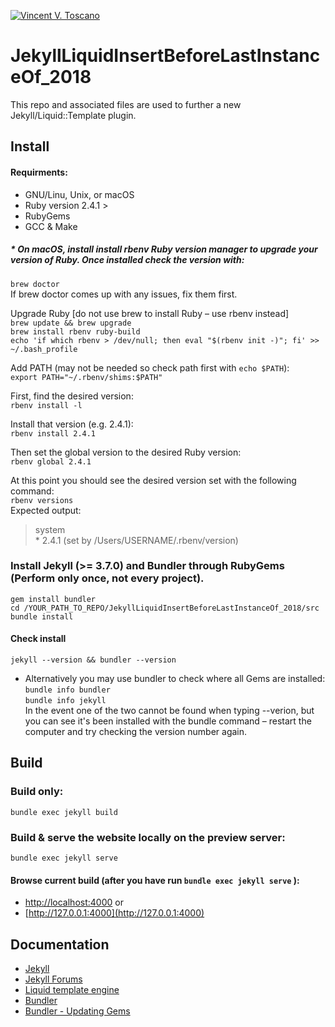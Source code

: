 [![Vincent V. Toscano](http://vflux.biz/assets/imgs/global/VincentVToscanoTM2015_300x300.png)](http://vflux.biz)

# JekyllLiquidInsertBeforeLastInstanceOf_2018

This repo and associated files are used to further a new Jekyll/Liquid::Template plugin.

## Install
#### Requirments:
- GNU/Linu, Unix, or macOS  
- Ruby version 2.4.1 >  
- RubyGems  
- GCC & Make  

##### * On macOS, install install ***rbenv*** Ruby version manager to upgrade your version of Ruby. Once installed check the version with:
``brew doctor``  
If brew doctor comes up with any issues, fix them first.

Upgrade Ruby [do not use brew to install Ruby – use rbenv instead]  
``brew update && brew upgrade``  
``brew install rbenv ruby-build``  
``echo 'if which rbenv > /dev/null; then eval "$(rbenv init -)"; fi' >> ~/.bash_profile``

Add PATH (may not be needed so check path first with ``echo $PATH``):  
``export PATH="~/.rbenv/shims:$PATH"``

First, find the desired version:  
``rbenv install -l``  

Install that version (e.g. 2.4.1):  
``rbenv install 2.4.1``  

Then set the global version to the desired Ruby version:  
``rbenv global 2.4.1``  

At this point you should see the desired version set with the following command:  
``rbenv versions``  
Expected output:  
>system  
  \* 2.4.1 (set by /Users/USERNAME/.rbenv/version)


### Install Jekyll (>= 3.7.0) and Bundler through RubyGems (Perform only once, not every project).
``gem install bundler``  
``cd /YOUR_PATH_TO_REPO/JekyllLiquidInsertBeforeLastInstanceOf_2018/src``  
``bundle install``

#### Check install
``
jekyll --version && bundler --version  
``  
* Alternatively you may use bundler to check where all Gems are installed:  
``bundle info bundler``  
``bundle info jekyll``  
In the event one of the two cannot be found when typing --verion, but you can see it's been installed with the bundle command – restart the computer and try checking the version number again.

## Build
### Build only:
``bundle exec jekyll build``  

### Build & serve the website locally on the preview server:
``bundle exec jekyll serve``  

#### Browse current build (after you have run ``bundle exec jekyll serve`` ): 
- [http://localhost:4000](http://localhost:4000) or  
- [http://127.0.0.1:4000](http://127.0.0.1:4000)

## Documentation
- [Jekyll](https://jekyllrb.com)  
- [Jekyll Forums](http://talk.jekyllrb.com)  
- [Liquid template engine](http://shopify.github.io/liquid/)
- [Bundler](http://bundler.io)  
- [Bundler - Updating Gems](http://bundler.io/v1.12/updating_gems.html)  

